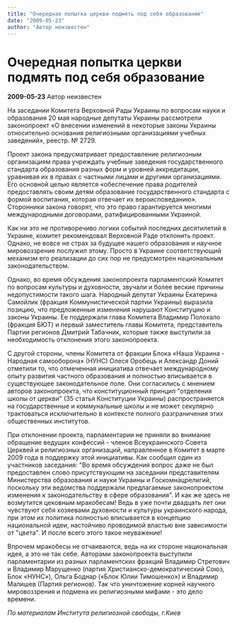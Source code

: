 ```yaml
---
title: "Очередная попытка церкви подмять под себя образование"
date: "2009-05-23"
author: "Автор неизвестен"
---
```


# Очередная попытка церкви подмять под себя образование

**2009-05-23** Автор неизвестен

На заседании Комитета Верховной Рады Украины по вопросам науки и образования 20 мая народные депутаты Украины рассмотрели законопроект «О внесении изменений в некоторые законы Украины относительно основания религиозными организациями учебных заведений», реестр. № 2729.

Проект закона предусматривает предоставление религиозным организациям права учреждать учебные заведения государственного стандарта образования разных форм и уровней аккредитации, уравнивая их в правах с частными лицами и другими организациями. Его основной целью является «обеспечение права родителей предоставлять своим детям образование государственного стандарта с формой воспитания, которая отвечает их вероисповеданию». Сторонники закона говорят, что это право гарантируется многими международными договорами, ратифицированными Украиной.

Как ни это не противоречиво логики событий последних десятилетий в Украине, комитет рекомендовал Верховной Раде отклонить проект. Однако, не вовсе не страх за будущее нашего образования и научное мировоззрение послужил этому. Просто в Украине соответствующий механизм его реализации до сих пор не предусмотрен национальным законодательством.

Однако, во время обсуждения законопроекта парламентский Комитет по вопросам культуры и духовности, звучали и более веские причины недопустимости такого шага. Народный депутат Украины Екатерина Самойлик (фракция Коммунистической партии Украины) выразила позицию, что предложенные изменения нарушают Конституцию и законы Украины. Ее поддержали глава Комитета Владимир Полохало (фракция БЮТ) и первый заместитель главы Комитета, представитель Партии регионов Дмитрий Табачник, которые также выступили за необходимость отклонения этого законопроекта.

С другой стороны, члены Комитета от фракции Блока «Наша Украина - Народная самооборона» (НУНС) Олеся Оробець и Александр Доний отметили то, что отмеченная инициатива отвечает международному опыту развития частного образования и полностью вписывается в существующее законодательное поле. Они согласились с мнением авторов законопроекта, что конституционный принцип "отделения школы от церкви" (35 статья Конституции Украины) распространяется на государственные и коммунальные школы и не может секулярно трактоваться исключительно в контексте полного разграничения этих общественных институтов.

При отклонении проекта, парламентарии не приняли во внимание обращение ведущих конфессий - членов Всеукраинского Совета Церквей и религиозных организаций, направленное в Комитет в марте 2009 года в поддержку этой инициативы. Как сообщил один из участников заседания: "Во время обсуждения вопрос даже не был предоставлен слово присутствующим на заседании представителям Министерства образования и науки Украины и Госкомнацрелигий, поскольку эти ведомства поддержали предлагаемые законопроектом изменения к законодательству в сфере образования". И как же здесь не возмутится цековным мракобесам! Ведь в уже почти двадцать лет они чувствуют себя хозяевами духовности и культуры украинского народа, при этом их политика полностью вписывается в концепцию национальной идеи, настойчиво проводимой властью вне зависимости от "цвета". И после всего этого такое неуважение!

Впрочем мракобесы не отчаиваются, ведь на их стороне национальная идея, а это не так себе. Авторами законопроекта выступили парламентарии из разных парламентских фракций Владимир Стретович и Владимир Марущенко (партия Христианско-демократический Союз, Блок «НУНС»), Ольга Боднар («Блок Юлии Тимошенко») и Владимир Малишев (Партия регионов). Так что уничтожение корней научного мировоззрения и подмена их религиозными мифами - это дело времени.

*По материалам Института религиозной свободы, г.Киев*